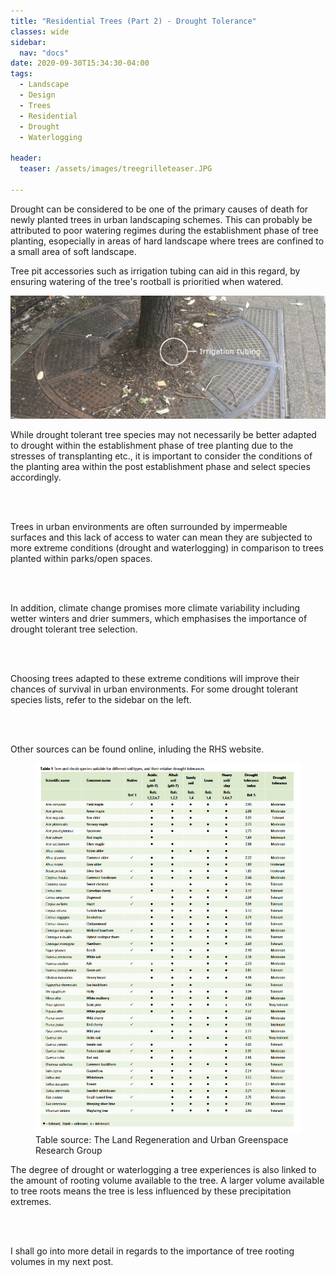 ```yaml
---
title: "Residential Trees (Part 2) - Drought Tolerance"
classes: wide
sidebar:
  nav: "docs"
date: 2020-09-30T15:34:30-04:00
tags:
  - Landscape
  - Design
  - Trees
  - Residential
  - Drought
  - Waterlogging
  
header:
  teaser: /assets/images/treegrilleteaser.JPG
  
---
```



Drought can be considered to be one of the primary causes of death for newly planted trees in urban landscaping schemes. This can probably be attributed to poor watering regimes during the establishment phase of tree planting, esopecially in areas of hard landscape where trees are confined to a small area of soft landscape.

Tree pit accessories such as irrigation tubing can aid in this regard, by ensuring watering of the tree's rootball is prioritied when watered.

<img src="/assets/images/Irrigationtubing.JPG" alt="">

<p style="text-align: justify;">

While drought tolerant tree species may not necessarily be better adapted to drought within the establishment phase of tree planting due to the stresses of transplanting etc., it is important to consider the conditions of the planting area within the post establishment phase and select species accordingly.

<br><br>

Trees in urban environments are often surrounded by impermeable surfaces and this lack of access to water can mean they are subjected to more extreme conditions (drought and waterlogging) in comparison to trees planted within parks/open spaces. 

<br><br>

In addition, climate change promises more climate variability including wetter winters and drier summers, which emphasises the importance of drought tolerant tree selection. 

<br><br>

Choosing trees adapted to these extreme conditions will improve their chances of survival in urban environments. For some drought tolerant species lists, refer to the sidebar on the left. 

<br><br>

Other sources can be found online, inluding the RHS website.

</p>

<figure class="half">
    <a href="/assets/images/forestresearchtable.PNG"><img src="/assets/images/forestresearchtable.PNG"></a>
    <figcaption>Table source: The Land Regeneration and Urban Greenspace Research Group </figcaption>
</figure>

<p style="text-align: justify;">

The degree of drought or waterlogging a tree experiences is also linked to the amount of rooting volume available to the tree. A larger volume available to tree roots means the tree is less influenced by these precipitation extremes.

<br><br>

I shall go into more detail in regards to the importance of tree rooting volumes in my next post.

</p>
